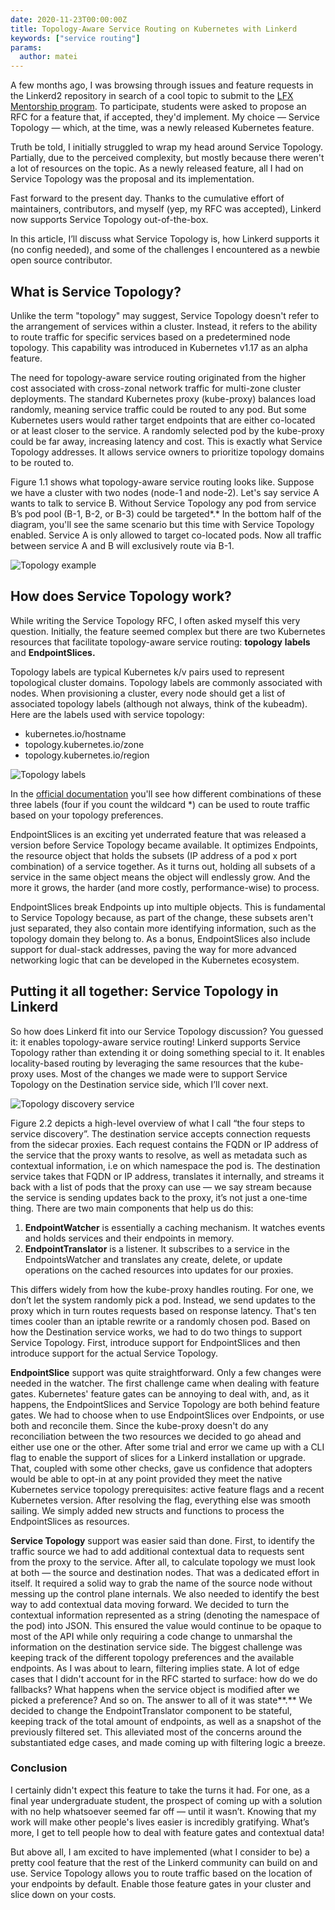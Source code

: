 ```yaml
---
date: 2020-11-23T00:00:00Z
title: Topology-Aware Service Routing on Kubernetes with Linkerd
keywords: ["service routing"]
params:
  author: matei
---
```


A few months ago, I was browsing through issues and feature requests in the
Linkerd2 repository in search of a cool topic to submit to the
[LFX Mentorship program](https://github.com/cncf/mentoring). To participate,
students were asked to propose an RFC for a feature that, if accepted, they'd
implement. My choice — Service Topology — which, at the time, was a newly
released Kubernetes feature.

Truth be told, I initially struggled to wrap my head around Service Topology.
Partially, due to the perceived complexity, but mostly because there weren't a
lot of resources on the topic. As a newly released feature, all I had on Service
Topology was the proposal and its implementation.

Fast forward to the present day. Thanks to the cumulative effort of maintainers,
contributors, and myself (yep, my RFC was accepted), Linkerd now supports
Service Topology out-of-the-box.

In this article, I’ll discuss what Service Topology is, how Linkerd supports it
(no config needed), and some of the challenges I encountered as a newbie open
source contributor.

## What is Service Topology?

Unlike the term "topology" may suggest, Service Topology doesn't refer to the
arrangement of services within a cluster. Instead, it refers to the ability to
route traffic for specific services based on a predetermined node topology. This
capability was introduced in Kubernetes v1.17 as an alpha feature.

The need for topology-aware service routing originated from the higher cost
associated with cross-zonal network traffic for multi-zone cluster deployments.
The standard Kubernetes proxy (kube-proxy) balances load randomly, meaning
service traffic could be routed to any pod. But some Kubernetes users would
rather target endpoints that are either co-located or at least closer to the
service. A randomly selected pod by the kube-proxy could be far away, increasing
latency and cost. This is exactly what Service Topology addresses. It allows
service owners to prioritize topology domains to be routed to.

Figure 1.1 shows what topology-aware service routing looks like. Suppose we have
a cluster with two nodes (node-1 and node-2). Let's say service A wants to talk
to service B. Without Service Topology any pod from service B’s pod pool (B-1,
B-2, or B-3) could be targeted*.* In the bottom half of the diagram, you'll see
the same scenario but this time with Service Topology enabled. Service A is only
allowed to target co-located pods. Now all traffic between service A and B will
exclusively route via B-1.

![Topology example](topology-example.png "An example of Service Topology")

## How does Service Topology work?

While writing the Service Topology RFC, I often asked myself this very question.
Initially, the feature seemed complex but there are two Kubernetes resources
that facilitate topology-aware service routing: **topology** **labels** and
**EndpointSlices.**

Topology labels are typical Kubernetes k/v pairs used to represent topological
cluster domains. Topology labels are commonly associated with nodes. When
provisioning a cluster, every node should get a list of associated topology
labels (although not always, think of the kubeadm). Here are the labels used
with service topology:

- kubernetes.io/hostname
- topology.kubernetes.io/zone
- topology.kubernetes.io/region

![Topology labels](topology-labels.png "The different topological domains of a cluster, as given by topology label")

In the
[official documentation](https://kubernetes.io/docs/concepts/services-networking/service-topology/#examples)
you'll see how different combinations of these three labels (four if you count
the wildcard \*) can be used to route traffic based on your topology
preferences.

EndpointSlices is an exciting yet underrated feature that was released a version
before Service Topology became available. It optimizes Endpoints, the resource
object that holds the subsets (IP address of a pod x port combination) of a
service together. As it turns out, holding all subsets of a service in the same
object means the object will endlessly grow. And the more it grows, the harder
(and more costly, performance-wise) to process.

EndpointSlices break Endpoints up into multiple objects. This is fundamental to
Service Topology because, as part of the change, these subsets aren't just
separated, they also contain more identifying information, such as the topology
domain they belong to. As a bonus, EndpointSlices also include support for
dual-stack addresses, paving the way for more advanced networking logic that can
be developed in the Kubernetes ecosystem.

## Putting it all together: Service Topology in Linkerd

So how does Linkerd fit into our Service Topology discussion? You guessed it: it
enables topology-aware service routing! Linkerd supports Service Topology rather
than extending it or doing something special to it. It enables locality-based
routing by leveraging the same resources that the kube-proxy uses. Most of the
changes we made were to support Service Topology on the Destination service
side, which I’ll cover next.

![Topology discovery service](topology-discovery-service.png "An overly simplified view of service discovery in Linkerd")

Figure 2.2 depicts a high-level overview of what I call “the four steps to
service discovery”. The destination service accepts connection requests from the
sidecar proxies. Each request contains the FQDN or IP address of the service
that the proxy wants to resolve, as well as metadata such as contextual
information, i.e on which namespace the pod is. The destination service takes
that FQDN or IP address, translates it internally, and streams it back with a
list of pods that the proxy can use — we say stream because the service is
sending updates back to the proxy, it’s not just a one-time thing. There are two
main components that help us do this:

1. **EndpointWatcher** is essentially a caching mechanism. It watches events and
   holds services and their endpoints in memory.
2. **EndpointTranslator** is a listener. It subscribes to a service in the
   EndpointsWatcher and translates any create, delete, or update operations on
   the cached resources into updates for our proxies.

This differs widely from how the kube-proxy handles routing. For one, we don’t
let the system randomly pick a pod. Instead, we send updates to the proxy which
in turn routes requests based on response latency. That's ten times cooler than
an iptable rewrite or a randomly chosen pod. Based on how the Destination
service works, we had to do two things to support Service Topology. First,
introduce support for EndpointSlices and then introduce support for the actual
Service Topology.

**EndpointSlice** support was quite straightforward. Only a few changes were
needed in the watcher. The first challenge came when dealing with feature gates.
Kubernetes' feature gates can be annoying to deal with, and, as it happens, the
EndpointSlices and Service Topology are both behind feature gates. We had to
choose when to use EndpointSlices over Endpoints, or use both and reconcile
them. Since the kube-proxy doesn't do any reconciliation between the two
resources we decided to go ahead and either use one or the other. After some
trial and error we came up with a CLI flag to enable the support of slices for a
Linkerd installation or upgrade. That, coupled with some other checks, gave us
confidence that adopters would be able to opt-in at any point provided they meet
the native Kubernetes service topology prerequisites: active feature flags and a
recent Kubernetes version. After resolving the flag, everything else was smooth
sailing. We simply added new structs and functions to process the EndpointSlices
as resources.

**Service Topology** support was easier said than done. First, to identify the
traffic source we had to add additional contextual data to requests sent from
the proxy to the service. After all, to calculate topology we must look at both
— the source and destination nodes. That was a dedicated effort in itself. It
required a solid way to grab the name of the source node without messing up the
control plane internals. We also needed to identify the best way to add
contextual data moving forward. We decided to turn the contextual information
represented as a string (denoting the namespace of the pod) into JSON. This
ensured the value would continue to be opaque to most of the API while only
requiring a code change to unmarshal the information on the destination service
side. The biggest challenge was keeping track of the different topology
preferences and the available endpoints. As I was about to learn, filtering
implies state. A lot of edge cases that I didn't account for in the RFC started
to surface: how do we do fallbacks? What happens when the service object is
modified after we picked a preference? And so on. The answer to all of it was
state**.** We decided to change the EndpointTranslator component to be stateful,
keeping track of the total amount of endpoints, as well as a snapshot of the
previously filtered set. This alleviated most of the concerns around the
substantiated edge cases, and made coming up with filtering logic a breeze.

### Conclusion

I certainly didn't expect this feature to take the turns it had. For one, as a
final year undergraduate student, the prospect of coming up with a solution with
no help whatsoever seemed far off — until it wasn’t. Knowing that my work will
make other people's lives easier is incredibly gratifying. What’s more, I get to
tell people how to deal with feature gates and contextual data!

But above all, I am excited to have implemented (what I consider to be) a pretty
cool feature that the rest of the Linkerd community can build on and use.
Service Topology allows you to route traffic based on the location of your
endpoints by default. Enable those feature gates in your cluster and slice down
on your costs.
